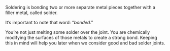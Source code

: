 Soldering is bonding two or more separate metal pieces together with a filler metal, called solder.

It’s important to note that word: “*bonded*.”

You’re not just melting some solder over the joint. You are chemically modifying the surfaces of those metals to create a strong bond. Keeping this in mind will help you later when we consider good and bad solder joints.
